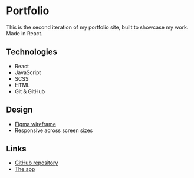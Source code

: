 # Portfolio

This is the second iteration of my portfolio site, built to showcase my work. Made in React.

## Technologies

- React
- JavaScript
- SCSS
- HTML
- Git & GitHub

## Design

- [Figma wireframe](https://www.figma.com/file/TiqY8kKpBHvkBbOua90Spn/Portfolio-v2-final?node-id=1%3A194)
- Responsive across screen sizes

## Links

- [GitHub repository](https://github.com/blaisebuckland/portfolio-v2)
- [The app](https://blaisebuckland.github.io/portfolio-v2/)